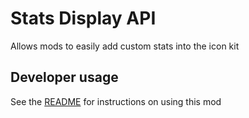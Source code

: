 # Stats Display API
Allows mods to easily add custom stats into the icon kit
## Developer usage
See the [README](https://github.com/Capeling/garage-stats-menu/blob/main/README.md) for instructions on using this mod